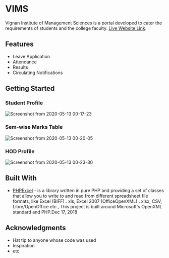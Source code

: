 # VIMS 

Vignan Institute of Management Sciences is a portal developed to cater the requirements of students and the college faculty. [Live Website Link](https://www.vignanits.ac.in/new/vims/index.php).
## Features
* Leave Application
* Attendance
* Results
* Circulating Notifications

## Getting Started

### Student Profile
![Screenshot from 2020-05-13 00-17-23](https://user-images.githubusercontent.com/38378840/81733174-3229a880-94af-11ea-8835-1f734e2b7918.png)

### Sem-wise Marks Table
![Screenshot from 2020-05-13 00-20-05](https://user-images.githubusercontent.com/38378840/81733378-859bf680-94af-11ea-9ada-8dac26233abb.png)

### HOD Profile
![Screenshot from 2020-05-13 00-23-30](https://user-images.githubusercontent.com/38378840/81733650-fe9b4e00-94af-11ea-9691-0094e566d7fa.png)

## Built With

* [PHPExcel](https://github.com/PHPOffice/PHPExcel) - is a library written in pure PHP and providing a set of classes that allow you to write to and read from different spreadsheet file formats, like Excel (BIFF) . xls, Excel 2007 (OfficeOpenXML) . xlsx, CSV, Libre/OpenOffice etc., This project is built around Microsoft's OpenXML standard and PHP.Dec 17, 2018


## Acknowledgments

* Hat tip to anyone whose code was used
* Inspiration
* etc
